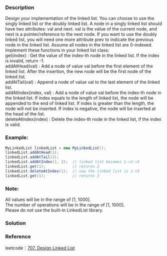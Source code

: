 ### Description
Design your implementation of the linked list. You can choose to use the singly linked list or the doubly linked list.
A node in a singly linked list should have two attributes: val and next. 
val is the value of the current node, and next is a pointer/reference to the next node. 
If you want to use the doubly linked list, you will need one more attribute prev to indicate the previous node in the linked list.
Assume all nodes in the linked list are 0-indexed.  
Implement these functions in your linked list class:  
get(index) : Get the value of the index-th node in the linked list. If the index is invalid, return -1.  
addAtHead(val) : Add a node of value val before the first element of the linked list. 
After the insertion, the new node will be the first node of the linked list.  
addAtTail(val) : Append a node of value val to the last element of the linked list.  
addAtIndex(index, val) : Add a node of value val before the index-th node in the linked list. 
If index equals to the length of linked list, the node will be appended to the end of linked list. 
If index is greater than the length, the node will not be inserted. 
If index is negative, the node will be inserted at the head of the list.  
deleteAtIndex(index) : Delete the index-th node in the linked list, if the index is valid.  
### Example:
```Java
MyLinkedList linkedList = new MyLinkedList();  
linkedList.addAtHead(1);  
linkedList.addAtTail(3);  
linkedList.addAtIndex(1, 2);  // linked list becomes 1->2->3  
linkedList.get(1);            // returns 2
linkedList.deleteAtIndex(1);  // now the linked list is 1->3
linkedList.get(1);            // returns 3
```
### Note:
All values will be in the range of [1, 1000].  
The number of operations will be in the range of [1, 1000].  
Please do not use the built-in LinkedList library.  
### Solution
### Reference
leetcode：[707. Design Linked List](https://leetcode.com/problems/design-linked-list/)  
